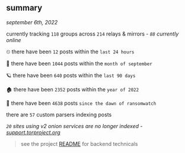 
## summary
_september 6th, 2022_

currently tracking `118` groups across `214` relays & mirrors - _`88` currently online_

⏲ there have been `12` posts within the `last 24 hours`

🦈 there have been `1044` posts within the `month of september`

🪐 there have been `640` posts within the `last 90 days`

🏚 there have been `2352` posts within the `year of 2022`

🦕 there have been `4638` posts `since the dawn of ransomwatch`

there are `57` custom parsers indexing posts

_`20` sites using v2 onion services are no longer indexed - [support.torproject.org](https://support.torproject.org/onionservices/v2-deprecation/)_

> see the project [README](https://github.com/joshhighet/ransomwatch#ransomwatch--) for backend technicals
